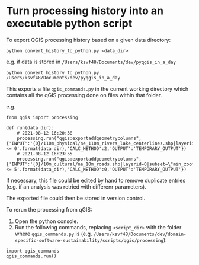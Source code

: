 # Turn processing history into an executable python script

To export QGIS processing history based on a given data directory:

```
python convert_history_to_python.py <data_dir>
```

e.g. if data is stored in `/Users/ksvf48/Documents/dev/pyqgis_in_a_day`

```
python convert_history_to_python.py /Users/ksvf48/Documents/dev/pyqgis_in_a_day
```

This exports a file `qgis_commands.py` in the current working directory which contains all the qGIS processing done on files within that folder.

e.g.

```
from qgis import processing

def run(data_dir):
    # 2021-08-12 16:20:38
    processing.run("qgis:exportaddgeometrycolumns", {'INPUT':'{0}/110m_physical/ne_110m_rivers_lake_centerlines.shp|layerid=0|subset=\"min_zoom\" <= 0'.format(data_dir),'CALC_METHOD':2,'OUTPUT':'TEMPORARY_OUTPUT'})
    # 2021-08-12 16:23:55
    processing.run("qgis:exportaddgeometrycolumns", {'INPUT':'{0}/10m_cultural/ne_10m_roads.shp|layerid=0|subset=\"min_zoom\" <= 5'.format(data_dir),'CALC_METHOD':0,'OUTPUT':'TEMPORARY_OUTPUT'})
```

If necessary, this file could be edited by hand to remove duplicate entries (e.g. if an analysis was retried with differenr parameters).

The exported file could then be stored in version control.

To rerun the processing from qGIS:

1. Open the python console.
2. Run the following commands, replacing `<script_dir>` with the folder where `qgis_commands.py` is (e.g. `/Users/ksvf48/Documents/dev/domain-specific-software-sustainability/scripts/qgis/processing`):

  ```
  import qgis_commands
  qgis_commands.run()
  ```
